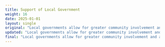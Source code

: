 ```yaml
---
title: Support of Local Government
weight: 16
date: 2025-01-01
layout: single
original: "Local governments allow for greater community involvement and are most aware of the needs of the people. Federal regulations of state and local governments should be restricted to powers specifically enumerated in the Constitution of the United States."
updated: "Local governments allow for greater community involvement and are most aware of the needs of the people. Federal regulations of state and local governments should be restricted to powers specifically enumerated in the Constitution of the United States. **We uphold the principle of the lesser magistrates and when unalienable rights are infringed upon, all levels of government are responsible to protect and defend against usurpations. Local municipalities, also known as political subdivisions, should have the right to dictate their planning and zoning, business regulation, and infrastructure. (Bill of Rights: 9th Amendment. Utah Constitution: Article I, Section 1; Article VI, Section 28; Article XI, Section 6)**"
final: "Local governments allow for greater community involvement and are most aware of the needs of the people. Federal regulations of state and local governments should be restricted to powers specifically enumerated in the Constitution of the United States. We uphold the principle of the lesser magistrates and when unalienable rights are infringed upon, all levels of government are responsible to protect and defend against usurpations. Local municipalities, also known as political subdivisions, should have the right to dictate their planning and zoning, business regulation, and infrastructure. (Bill of Rights: 9th Amendment. Utah Constitution: Article I, Section 1; Article VI, Section 28; Article XI, Section 6)"
---
```

